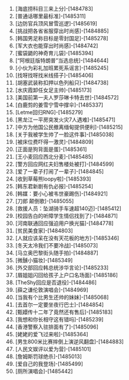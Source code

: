 
1. [海底捞科目三来上分]-[1484783]
1. [普通话哪里最标准]-[1485311]
1. [边防官兵顶风冒雪巡逻]-[1485619]
1. [挑战把各省省服穿出时尚感]-[1484885]
1. [韩国男足称目标是零封国足]-[1485278]
1. [军大衣也能穿出时尚感]-[1484742]
1. [蜜袋鼯的神奇育儿袋]-[1485394]
1. [“阿根廷版特朗普”当选总统]-[1484644]
1. [小伙为彩礼加班累死系谣言]-[1485245]
1. [找呀找呀找米线搭子]-[1485406]
1. [胡塞武装称扣押以色列船只]-[1484738]
1. [水庆霞卸任女足主帅]-[1485173]
1. [美国前第一夫人罗莎琳卡特去世]-[1484572]
1. [白鹿剪的姜雪宁雪中撑伞]-[1485337]
1. [Letme回归RNG]-[1485279]
1. [黑龙江一平房突发火灾7人遇难]-[1485471]
1. [中方为他国公民撤离缅甸提供便利]-[1485215]
1. [关于我被学生帅了一脸这件事]-[1485038]
1. [被床位费吓得一激灵]-[1484809]
1. [正面是狗背面是蛋]-[1485361]
1. [王小麦回应西北分麦]-[1485485]
1. [警方回应网红夫妇售楼处被打]-[1484599]
1. [爱了一辈子打闹了一辈子]-[1484845]
1. [收到草莓熊loopy啦]-[1485393]
1. [韩东君新剧有仇必报]-[1485254]
1. [韩媒：要小心被韦世豪踢伤]-[1484921]
1. [刀郎 颠倒歌]-[1485055]
1. [救援人员：坠湖骑手车速超140迈]-[1485412]
1. [校园告白的听障学生情侣找到了]-[1484871]
1. [河南联通回应强迫用户换光猫]-[1484778]
1. [贫民美食家]-[1484803]
1. [人就应该呆在没有天花板的地方]-[1485346]
1. [冬天太冷我们不要冷战]-[1485073]
1. [马立奥巴黎街头随手拍]-[1484887]
1. [微醺小猫妆]-[1485349]
1. [外交部回应韩总统涉华言论]-[1485233]
1. [眉姐姐闪回给孩子上户口名场面]-[1485186]
1. [TheShy回应是否退役]-[1484486]
1. [薛之谦伦敦演唱会]-[1484969]
1. [当我有个比男生还帅的妹妹]-[1485068]
1. [去首尔一定要坐夜行巴士]-[1484854]
1. [甄嬛传十二年了竟然还有售后]-[1485183]
1. [我想和你长相守这有错吗]-[1485239]
1. [香港警察入驻排面有了]-[1485096]
1. [姥姥的爱飞过来啦]-[1485364]
1. [男生800米比赛摔倒上演逆风翻盘]-[1484883]
1. [人民文娱评以爱为营]-[1485101]
1. [詹姆斯罚球绝杀]-[1485013]
1. [爱自己的我登场]-[1485499]
1. [厕所演唱会]-[1485442]